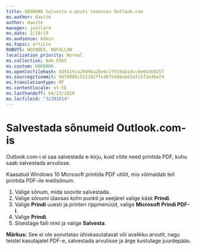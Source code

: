 ```yaml
---
title: 8000088 Salvesta e-posti teenuses Outlook.com
ms.author: daeite
author: daeite
manager: joallard
ms.date: 2/28/19
ms.audience: Admin
ms.topic: article
ROBOTS: NOINDEX, NOFOLLOW
localization_priority: Normal
ms.collection: Adm_O365
ms.custom: 8000088
ms.openlocfilehash: 435415ca29d9ba26e6c27919ab1dcc0e64368357
ms.sourcegitcommit: 9d78905c512192ffc4675468abd2efc5f2e4baf4
ms.translationtype: MT
ms.contentlocale: et-EE
ms.lasthandoff: 04/23/2019
ms.locfileid: "32391614"
---
```

# <a name="saving-messages-in-outlookcom"></a>Salvestada sõnumeid Outlook.com-is

Outlook.com-i ei saa salvestada e-kirju, kuid võite need printida PDF, kuhu saab salvestada arvutisse.

Kaasatud Windows 10 Microsoft printida PDF utiliit, mis võimaldab teil printida PDF-ile meilisõnum.

1. Valige sõnum, mida soovite salvestada.
2. Valige sõnumi ülaosas kolm punkti ja seejärel valige käsk **Prindi**.
3. Valige **Prindi** uuesti ja printeri rippmenüüd, valige **Microsoft Prindi PDF-i**.
4. Valige **Prindi**.
5. Sisestage faili nimi ja valige **Salvesta**.

**Märkus:** See ei ole soovitatav ühiskasutatavat või avalikku arvutit, nagu teistel kasutajatel PDF-e, salvestada arvutisse ja ärge kustutage juurdepääs.